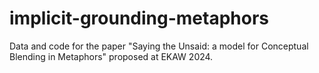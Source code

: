 # implicit-grounding-metaphors
Data and code for the paper "Saying the Unsaid: a model for Conceptual Blending in Metaphors" proposed at EKAW 2024.

